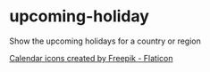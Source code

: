 # upcoming-holiday

Show the upcoming holidays for a country or region

<a href="https://www.flaticon.com/free-icons/calendar" title="calendar icons">Calendar icons created by Freepik - Flaticon</a>
